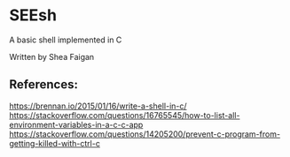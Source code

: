# SEEsh
A basic shell implemented in C

Written by Shea Faigan  

## References:
https://brennan.io/2015/01/16/write-a-shell-in-c/  
https://stackoverflow.com/questions/16765545/how-to-list-all-environment-variables-in-a-c-c-app  
https://stackoverflow.com/questions/14205200/prevent-c-program-from-getting-killed-with-ctrl-c